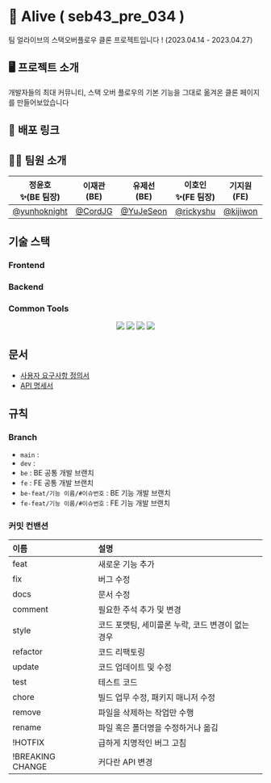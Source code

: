 # 🍊 Alive ( seb43_pre_034 )

팀 얼라이브의 스택오버플로우 클론 프로젝트입니다 !
(2023.04.14 - 2023.04.27)

## 🖥️ 프로젝트 소개

개발자들의 최대 커뮤니티, 스택 오버 플로우의 기본 기능을 그대로 옮겨온 클론 페이지를 만들어보았습니다 

## 📎 배포 링크 ##



## 🙇‍♀️ **팀원 소개** 
|정윤호<br>✨(BE 팀장)</br>|이재관<br>(BE)</br>|유제선<br>(BE)</br>|이호인<br>✨(FE 팀장)</br>|기지원<br>(FE)</br>|조지현<br>(FE)</br>|  임시은<br>(FE)</br>|
|:---:|:---:|:---:|:---:|:---:|:---:|:---:|
|[@yunhoknight](https://github.com/yunhoknight)|[@CordJG](https://github.com/CordJG)|[@YuJeSeon](https://github.com/YuJeSeon)|[@rickyshu](https://github.com/rickyshu)|[@kijiwon](https://github.com/kijiwon)|[@chochojj](https://github.com/chochojj)|[@sineTlsl](https://github.com/sineTlsl)|


## 기술 스택  
  
### Frontend  
<div align="center">

</div>
  
### Backend  
<div align="center">

</div>
  
  
### Common Tools  
<div align="center">
<img src="https://img.shields.io/badge/github-181717?style=for-the-badge&logo=github&logoColor=white">  <img src="https://img.shields.io/badge/git-F05032?style=for-the-badge&logo=git&logoColor=white">  <img src="https://img.shields.io/badge/notion-000000?style=for-the-badge&logo=notion&logoColor=white"> <img src="https://img.shields.io/badge/discord-5865F2?style=for-the-badge&logo=discord&logoColor=white">
</div>



## 문서 
- [사용자 요구사항 정의서](https://codestates.notion.site/88086ac14dd54df5a9f2545fc2fbdd2d?v=702f3768e6284811ad66ad5fa8c88d84)
- [API 명세서](https://documenter.getpostman.com/view/25524075/2s93Y5Neaa#aae57365-c145-4af8-933b-52da170e765b)



##  규칙

### Branch

- `main` : 
- `dev` : 
- `be` : BE 공통 개발 브랜치
- `fe` : FE 공통 개발 브랜치
- `be-feat/기능 이름/#이슈번호` : BE 기능 개발 브랜치
- `fe-feat/기능 이름/#이슈번호` : FE 기능 개발 브랜치

### 커밋 컨밴션

|이름|설명|
|:--|:--|
|feat| 새로운 기능 추가|
|fix| 버그 수정|
|docs| 문서 수정|
|comment| 필요한 주석 추가 및 변경|
|style| 코드 포맷팅, 세미콜론 누락, 코드 변경이 없는 경우|
|refactor| 코드 리팩토링|
|update| 코드 업데이트 및 수정|
|test| 테스트 코드|
|chore| 빌드 업무 수정, 패키지 매니저 수정|
|remove| 파일을 삭제하는 작업만 수행|
|rename| 파일 혹은 폴더명을 수정하거나 옮김|
|!HOTFIX| 급하게 치명적인 버그 고침|
|!BREAKING CHANGE| 커다란 API 변경|
